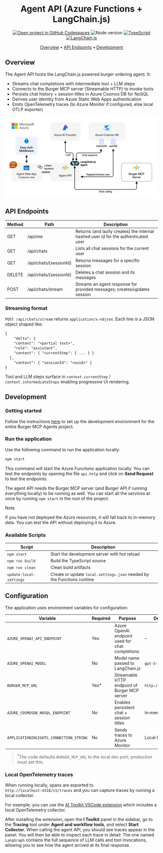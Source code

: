<div align="center">

# Agent API (Azure Functions + LangChain.js)

[![Open project in GitHub Codespaces](https://img.shields.io/badge/Codespaces-Open-blue?style=flat-square&logo=github)](https://codespaces.new/Azure-Samples/mcp-agent-langchainjs?hide_repo_select=true&ref=main&quickstart=true)
![Node version](https://img.shields.io/badge/Node.js->=22-3c873a?style=flat-square)
[![TypeScript](https://img.shields.io/badge/TypeScript-blue?style=flat-square&logo=typescript&logoColor=white)](https://www.typescriptlang.org)
[![LangChain.js](https://img.shields.io/badge/LangChain.js-1C3C3C?style=flat-square&logo=langchain&logoColor=white)](https://js.langchain.com)

[Overview](#overview) • [API Endpoints](#api-endpoints) • [Development](#development)

</div>

## Overview

The Agent API hosts the LangChain.js powered burger ordering agent. It:

- Streams chat completions with intermediate tool + LLM steps
- Connects to the Burger MCP server (Streamable HTTP) to invoke tools
- Persists chat history + session titles in Azure Cosmos DB for NoSQL
- Derives user identity from Azure Static Web Apps authentication
- Emits OpenTelemetry traces (to Azure Monitor if configured, else local OTLP exporter)

<div align="center">
	<img src="../../docs/images/agent-architecture.drawio.png" alt="Architecture" />
</div>

## API Endpoints

| Method | Path | Description |
|--------|------|-------------|
| GET | /api/me | Returns (and lazily creates) the internal hashed user id for the authenticated user |
| GET | /api/chats | Lists all chat sessions for the current user |
| GET | /api/chats/{sessionId} | Returns messages for a specific session |
| DELETE | /api/chats/{sessionId} | Deletes a chat session and its messages |
| POST | /api/chats/stream | Streams an agent response for provided messages; creates/updates session |

### Streaming format

`POST /api/chats/stream` returns `application/x-ndjson`. Each line is a JSON object shaped like:

```jsonc
{
	"delta": {
    "content": "<partial text>",
    "role": "assistant",
    "context": { "currentStep": { ... } }
  },
	"context": { "sessionId": "<uuid>" }
}
```

Tool and LLM steps surface in `context.currentStep` / `context.intermediateSteps` enabling progressive UI rendering.

## Development

### Getting started

Follow the instructions [here](../../README.md#getting-started) to set up the development environment for the entire Burger MCP Agents project.

### Run the application

Use the following command to run the application locally:

```bash
npm start
```

This command will start the Azure Functions application locally. You can test the endpoints by opening the file `api.http` and click on **Send Request** to test the endpoints.

The agent API needs the Burger MCP server (and Burger API if running everything locally) to be running as well. You can start all the services at once by running `npm start` in the root of the project.

> [!NOTE]
> If you have not deployed the Azure resources, it will fall back to in-memory data. You can test the API without deploying it to Azure.

### Available Scripts

| Script | Description |
|--------|-------------|
| `npm start` | Start the development server with hot reload |
| `npm run build` | Build the TypeScript source |
| `npm run clean` | Clean build artifacts |
| `update:local-settings` | Create or update `local.settings.json` needed by the Functions runtime |

## Configuration

The application uses environment variables for configuration:

| Variable | Required | Purpose | Default / Fallback |
|----------|----------|---------|--------------------|
| `AZURE_OPENAI_API_ENDPOINT` | Yes | Azure OpenAI endpoint used for chat completions | – |
| `AZURE_OPENAI_MODEL` | No | Model name passed to LangChain.js | `gpt-5-mini` |
| `BURGER_MCP_URL` | Yes* | Streamable HTTP endpoint of Burger MCP server | `http://localhost:3000/mcp` |
| `AZURE_COSMOSDB_NOSQL_ENDPOINT` | No | Enables persistent chat + session titles | In‑memory fallback |
| `APPLICATIONINSIGHTS_CONNECTION_STRING` | No | Sends traces to Azure Monitor | Local OTLP exporter |

> <sup>*</sup>The code defaults `BURGER_MCP_URL` to the local dev port; production must set this.

### Local OpenTelemetry traces

When running locally, spans are exported to `http://localhost:4318/v1/traces` and you can capture traces by running a local collector.

For example, you can use the [AI Toolkit VSCode extension](https://marketplace.visualstudio.com/items?itemName=ms-windows-ai-studio.windows-ai-studio) which includes a local OpenTelemetry collector. 

After installing the extension, open the **I Toolkit** panel in the sidebar, go to the **Tracing** tool under **Agent and workflow tools**, and select **Start Collector**. When calling the agent API, you should see traces appear in the panel. You will then be able to inspect each trace in detail: The one named `LangGraph` contains the full sequence of LLM calls and tool invocations, allowing you to see how the agent arrived at its final response.
